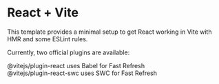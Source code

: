 # React + Vite
This template provides a minimal setup to get React working in Vite with HMR and some ESLint rules.

Currently, two official plugins are available:

@vitejs/plugin-react uses Babel for Fast Refresh <br>
@vitejs/plugin-react-swc uses SWC for Fast Refresh
